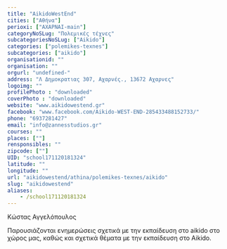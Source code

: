 ```yaml
---
title: "AikidoWestEnd"
cities: ["Αθήνα"]
perioxi: ["ΑΧΑΡΝΑΙ-main"]
categoryNoSLug: "Πολεμικές τέχνες"
subcategoriesNoSLug: ["Aikido"]
categories: ["polemikes-texnes"]
subcategories: ["aikido"]
organisationid: ""
organisation: ""
orgurl: "undefined-"
address: "Λ Δημοκρατιας 307, Αχαρνές., 13672 Αχαρνες"
logoimg: ""
profilePhoto : "downloaded"
coverPhoto : "downloaded"
website: "www.aikidowestend.gr"
facebook: "www.facebook.com/Aikido-WEST-END-285433488152733/"
phone: "6937281427"
email: "info@zannesstudios.gr"
courses: ""
places: [""]
rensponsibles: ""
zipcode: [""]
UID: "school171120181324"
latitude: ""
longitude: ""
url: "aikidowestend/athina/polemikes-texnes/aikido"
slug: "aikidowestend"
aliases:
    - /school171120181324
---
```



Κώστας Αγγελόπουλος

Παρουσιάζονται ενημερώσεις σχετικά με την εκπαίδευση στο aikido στο χώρος μας, καθώς και σχετικά θέματα με την εκπαίδευση στο Aikido.